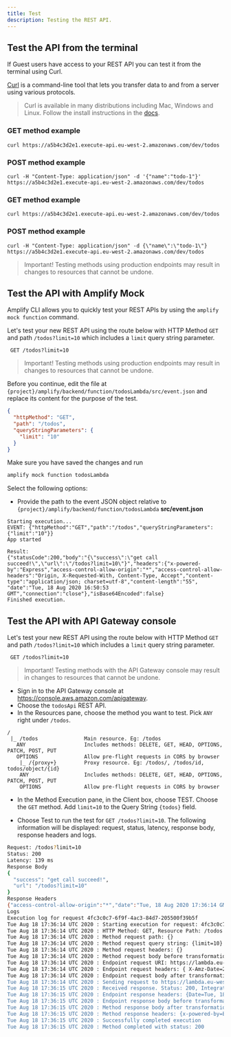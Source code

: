 ```yaml
---
title: Test
description: Testing the REST API.
---
```


## Test the API from the terminal

If Guest users have access to your REST API you can test it from the terminal using Curl.

[Curl](https://github.com/curl/curl) is a command-line tool that lets you transfer data to and from a server using various protocols.

> Curl is available in many distributions including Mac, Windows and Linux. Follow the install instructions in the [docs](https://curl.haxx.se/docs/install.html).

<amplify-block-switcher> <amplify-block name="Mac and Linux">

### GET method example

```console
curl https://a5b4c3d2e1.execute-api.eu-west-2.amazonaws.com/dev/todos
```

### POST method example

```console
curl -H "Content-Type: application/json" -d '{"name":"todo-1"}' https://a5b4c3d2e1.execute-api.eu-west-2.amazonaws.com/dev/todos
```

</amplify-block> <amplify-block name="Windows">

### GET method example

```console
curl https://a5b4c3d2e1.execute-api.eu-west-2.amazonaws.com/dev/todos
```

### POST method example

```console
curl -H "Content-Type: application/json" -d {\"name\":\"todo-1\"} https://a5b4c3d2e1.execute-api.eu-west-2.amazonaws.com/dev/todos
```

</amplify-block> </amplify-block-switcher>

> Important! Testing methods using production endpoints may result in changes to resources that cannot be undone.

## Test the API with Amplify Mock

Amplify CLI allows you to quickly test your REST APIs by using the `amplify mock function` command.

Let's test your new REST API using the route below with HTTP Method `GET` and path `/todos?limit=10` which includes a `limit` query string parameter.

```console
 GET /todos?limit=10
```

> Important! Testing methods using production endpoints may result in changes to resources that cannot be undone.

Before you continue, edit the file at `{project}/amplify/backend/function/todosLambda/src/event.json` and replace its content for the purpose of the test.

```json
{
  "httpMethod": "GET",
  "path": "/todos",
  "queryStringParameters": {
    "limit": "10"
  }
}
```

Make sure you have saved the changes and run

```bash
amplify mock function todosLambda
```

Select the following options:

- Provide the path to the event JSON object relative to `{project}/amplify/backend/function/todosLambda` __src/event.json__

```console
Starting execution...
EVENT: {"httpMethod":"GET","path":"/todos","queryStringParameters":{"limit":"10"}}
App started

Result:
{"statusCode":200,"body":"{\"success\":\"get call succeed!\",\"url\":\"/todos?limit=10\"}","headers":{"x-powered-by":"Express","access-control-allow-origin":"*","access-control-allow-headers":"Origin, X-Requested-With, Content-Type, Accept","content-type":"application/json; charset=utf-8","content-length":"55", "date":"Tue, 18 Aug 2020 16:50:53 GMT","connection":"close"},"isBase64Encoded":false}
Finished execution.
```

## Test the API with API Gateway console

Let's test your new REST API using the route below with HTTP Method `GET` and path `/todos?limit=10` which includes a `limit` query string parameter.

```console
 GET /todos?limit=10
```

> Important! Testing methods with the API Gateway console may result in changes to resources that cannot be undone.

- Sign in to the API Gateway console at https://console.aws.amazon.com/apigateway.
- Choose the `todosApi` REST API.
- In the Resources pane, choose the method you want to test. Pick `ANY` right under `/todos`.

```
/                        
 |_ /todos               Main resource. Eg: /todos
   ANY                   Includes methods: DELETE, GET, HEAD, OPTIONS, PATCH, POST, PUT
   OPTIONS               Allow pre-flight requests in CORS by browser
    |_ /{proxy+}         Proxy resource. Eg: /todos/, /todos/id, todos/object/{id}
    ANY                  Includes methods: DELETE, GET, HEAD, OPTIONS, PATCH, POST, PUT
    OPTIONS              Allow pre-flight requests in CORS by browser
```

- In the Method Execution pane, in the Client box, choose TEST. Choose the `GET` method. Add `limit=10` to the Query String `{todos}` field.

- Choose Test to run the test for `GET /todos?limit=10`. The following information will be displayed: request, status, latency, response body, response headers and logs.

```bash
Request: /todos?limit=10
Status: 200
Latency: 139 ms
Response Body
{
  "success": "get call succeed!",
  "url": "/todos?limit=10"
}
Response Headers
{"access-control-allow-origin":"*","date":"Tue, 18 Aug 2020 17:36:14 GMT","content-length":"55","access-control-allow-headers":"Origin, X-Requested-With, Content-Type, Accept","x-powered-by":"Express","content-type":"application/json; charset=utf-8","connection":"close"}
Logs
Execution log for request 4fc3c0c7-6f9f-4ac3-84d7-205500f39b5f
Tue Aug 18 17:36:14 UTC 2020 : Starting execution for request: 4fc3c0c7-6f9f-4ac3-84d7-205500f39b5f
Tue Aug 18 17:36:14 UTC 2020 : HTTP Method: GET, Resource Path: /todos
Tue Aug 18 17:36:14 UTC 2020 : Method request path: {}
Tue Aug 18 17:36:14 UTC 2020 : Method request query string: {limit=10}
Tue Aug 18 17:36:14 UTC 2020 : Method request headers: {}
Tue Aug 18 17:36:14 UTC 2020 : Method request body before transformations: 
Tue Aug 18 17:36:14 UTC 2020 : Endpoint request URI: https://lambda.eu-west-2.amazonaws.com/2015-03-31/functions/arn:aws:lambda:eu-west-2:664371068953:function:expressLambda-dev/invocations
Tue Aug 18 17:36:14 UTC 2020 : Endpoint request headers: { X-Amz-Date=20200818T173614Z, X-Amz-Source-Arn=arn:aws:execute-api:eu-west-2:664371068953:s3zmw6fqy5/test-invoke-stage/GET/todos, Accept=application/json, User-Agent=AmazonAPIGateway_s3zmw6fqy5, X-Amz-Security-Token=IQoJb3JpZ2luX2VjEDEaCWV1LXdlc3QtMiJGMEQCIC3KIeR66WhaCBw+eJ+GPhF7y4hz9xC2nN+ARb7T3psyAiBdsoaD9yMfiw2dHWjQM5x7vM11XmToNSGu64mckUQdzSq0AwgaEAEaDDU0NDM4ODgxNjY2MyIMIzObNbCd6QtYwb0IKpEDpHXEzkM2OYq7JfL0U/WbF09KNamodfnifRYwZd/GNOwykykc/zHiU9X0XZPRd+QTnQe/9eoy8DaxBkDgRzQQjTThQWJWadtcfjryTLRKpVeo1UueL+f6DTUDf+URjb0P9CN1gPm+ntZD3LSyAXGwACKG7YMA5/HyeEk [TRUNCATED]
Tue Aug 18 17:36:14 UTC 2020 : Endpoint request body after transformations: {"resource":"/todos","path":"/todos","httpMethod":"GET","headers":null,"multiValueHeaders":null,"queryStringParameters":{"limit":"10"},"multiValueQueryStringParameters":{"limit":["10"]},"pathParameters":null,"stageVariables":null,"requestContext":{"resourcePath":"/todos","httpMethod":"GET","requestTime":"18/Aug/2020:17:36:14 +0000","path":"/todos","accountId":"EXAMPLE_ID","protocol":"HTTP/1.1","stage":"test-invoke-stage","domainPrefix":"testPrefix","requestTimeEpoch":1597772174890,"requestId":"4fc3c0c7-6f9f-4ac3-84d7-205500f39b5f","identity":{"cognitoIdentityPoolId":null,"cognitoIdentityId":null,"apiKey":"test-invoke-api-key","principalOrgId":null,"cognitoAuthenticationType":null,"userArn":"arn:aws:iam::664371068953:root","apiKeyId":"test-invoke-api-key-id","userAgent":"aws-internal/3 aws-sdk-java/1.11.820 Linux/4.9.217-0.1.ac.205.84.332.metal1.x86_64 OpenJDK_64-Bit_Server_VM/25.252-b09 java/1.8.0_252 v [TRUNCATED]
Tue Aug 18 17:36:14 UTC 2020 : Sending request to https://lambda.eu-west-2.amazonaws.com/2015-03-31/functions/arn:aws:lambda:eu-west-2:664371068953:function:expressLambda-dev/invocations
Tue Aug 18 17:36:15 UTC 2020 : Received response. Status: 200, Integration latency: 137 ms
Tue Aug 18 17:36:15 UTC 2020 : Endpoint response headers: {Date=Tue, 18 Aug 2020 17:36:15 GMT, Content-Type=application/json, Content-Length=443, Connection=keep-alive, sampled=0}
Tue Aug 18 17:36:15 UTC 2020 : Endpoint response body before transformations: {"statusCode":200,"body":"{\"success\":\"get call succeed!\",\"url\":\"/todos?limit=10\"}","headers":{"x-powered-by":"Express","access-control-allow-origin":"*","access-control-allow-headers":"Origin, X-Requested-With, Content-Type, Accept","content-type":"application/json; charset=utf-8","content-length":"55","date":"Tue, 18 Aug 2020 17:36:14 GMT","connection":"close"},"isBase64Encoded":false}
Tue Aug 18 17:36:15 UTC 2020 : Method response body after transformations: {"success":"get call succeed!","url":"/todos?limit=10"}
Tue Aug 18 17:36:15 UTC 2020 : Method response headers: {x-powered-by=Express, access-control-allow-origin=*, access-control-allow-headers=Origin, X-Requested-With, Content-Type, Accept, content-type=application/json; charset=utf-8, content-length=55, date=Tue, 18 Aug 2020 17:36:14 GMT, connection=close, Sampled=0}
Tue Aug 18 17:36:15 UTC 2020 : Successfully completed execution
Tue Aug 18 17:36:15 UTC 2020 : Method completed with status: 200
```
